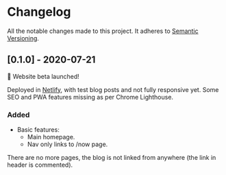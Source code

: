 # Changelog

All the notable changes made to this project. It adheres to [Semantic Versioning](https://semver.org/spec/v2.0.0.html).

## [0.1.0] - 2020-07-21

🎊 Website beta launched!

Deployed in [Netlify](https://quizzical-varahamihira-9fdae1.netlify.app/), with test blog posts and not fully responsive yet. Some SEO and PWA features missing as per Chrome Lighthouse.

### Added

- Basic features:
  - Main homepage.
  - Nav only links to /now page.

There are no more pages, the blog is not linked from anywhere (the link in header is commented).
